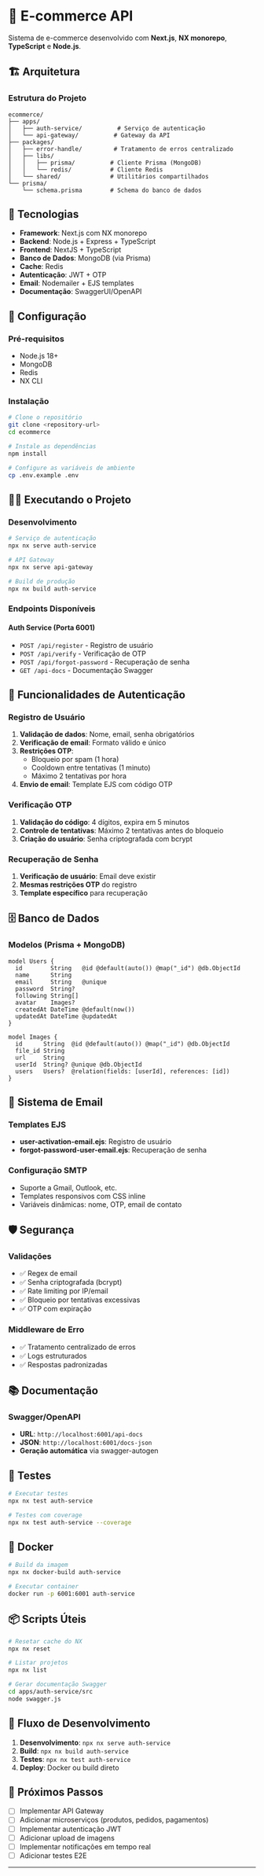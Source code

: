 # 🛒 E-commerce API

Sistema de e-commerce desenvolvido com **Next.js**, **NX monorepo**, **TypeScript** e **Node.js**.

## 🏗️ Arquitetura

### Estrutura do Projeto
```
ecommerce/
├── apps/
│   ├── auth-service/          # Serviço de autenticação
│   └── api-gateway/          # Gateway da API
├── packages/
│   ├── error-handle/         # Tratamento de erros centralizado
│   ├── libs/
│   │   ├── prisma/          # Cliente Prisma (MongoDB)
│   │   └── redis/           # Cliente Redis
│   └── shared/              # Utilitários compartilhados
└── prisma/
    └── schema.prisma        # Schema do banco de dados
```

## 🚀 Tecnologias

- **Framework**: Next.js com NX monorepo
- **Backend**: Node.js + Express + TypeScript
- **Frontend**: NextJS + TypeScript
- **Banco de Dados**: MongoDB (via Prisma)
- **Cache**: Redis
- **Autenticação**: JWT + OTP
- **Email**: Nodemailer + EJS templates
- **Documentação**: SwaggerUI/OpenAPI

## 🔧 Configuração

### Pré-requisitos
- Node.js 18+
- MongoDB
- Redis
- NX CLI

### Instalação
```bash
# Clone o repositório
git clone <repository-url>
cd ecommerce

# Instale as dependências
npm install

# Configure as variáveis de ambiente
cp .env.example .env
```


## 🏃‍♂️ Executando o Projeto

### Desenvolvimento
```bash
# Serviço de autenticação
npx nx serve auth-service

# API Gateway
npx nx serve api-gateway

# Build de produção
npx nx build auth-service
```

### Endpoints Disponíveis

#### Auth Service (Porta 6001)
- `POST /api/register` - Registro de usuário
- `POST /api/verify` - Verificação de OTP
- `POST /api/forgot-password` - Recuperação de senha
- `GET /api-docs` - Documentação Swagger

## 🔐 Funcionalidades de Autenticação

### Registro de Usuário
1. **Validação de dados**: Nome, email, senha obrigatórios
2. **Verificação de email**: Formato válido e único
3. **Restrições OTP**: 
   - Bloqueio por spam (1 hora)
   - Cooldown entre tentativas (1 minuto)
   - Máximo 2 tentativas por hora
4. **Envio de email**: Template EJS com código OTP

### Verificação OTP
1. **Validação do código**: 4 dígitos, expira em 5 minutos
2. **Controle de tentativas**: Máximo 2 tentativas antes do bloqueio
3. **Criação do usuário**: Senha criptografada com bcrypt

### Recuperação de Senha
1. **Verificação de usuário**: Email deve existir
2. **Mesmas restrições OTP** do registro
3. **Template específico** para recuperação

## 🗄️ Banco de Dados

### Modelos (Prisma + MongoDB)
```prisma
model Users {
  id        String   @id @default(auto()) @map("_id") @db.ObjectId
  name      String
  email     String   @unique
  password  String?
  following String[]
  avatar    Images?
  createdAt DateTime @default(now())
  updatedAt DateTime @updatedAt
}

model Images {
  id      String  @id @default(auto()) @map("_id") @db.ObjectId
  file_id String
  url     String
  userId  String? @unique @db.ObjectId
  users   Users?  @relation(fields: [userId], references: [id])
}
```

## 📧 Sistema de Email

### Templates EJS
- **user-activation-email.ejs**: Registro de usuário
- **forgot-password-user-email.ejs**: Recuperação de senha

### Configuração SMTP
- Suporte a Gmail, Outlook, etc.
- Templates responsivos com CSS inline
- Variáveis dinâmicas: nome, OTP, email de contato

## 🛡️ Segurança

### Validações
- ✅ Regex de email
- ✅ Senha criptografada (bcrypt)
- ✅ Rate limiting por IP/email
- ✅ Bloqueio por tentativas excessivas
- ✅ OTP com expiração

### Middleware de Erro
- ✅ Tratamento centralizado de erros
- ✅ Logs estruturados
- ✅ Respostas padronizadas

## 📚 Documentação

### Swagger/OpenAPI
- **URL**: `http://localhost:6001/api-docs`
- **JSON**: `http://localhost:6001/docs-json`
- **Geração automática** via swagger-autogen

## 🧪 Testes

```bash
# Executar testes
npx nx test auth-service

# Testes com coverage
npx nx test auth-service --coverage
```

## 🐳 Docker

```bash
# Build da imagem
npx nx docker-build auth-service

# Executar container
docker run -p 6001:6001 auth-service
```

## 📦 Scripts Úteis

```bash
# Resetar cache do NX
npx nx reset

# Listar projetos
npx nx list

# Gerar documentação Swagger
cd apps/auth-service/src
node swagger.js
```

## 🔄 Fluxo de Desenvolvimento

1. **Desenvolvimento**: `npx nx serve auth-service`
2. **Build**: `npx nx build auth-service`
3. **Testes**: `npx nx test auth-service`
4. **Deploy**: Docker ou build direto

## 📝 Próximos Passos

- [ ] Implementar API Gateway
- [ ] Adicionar microserviços (produtos, pedidos, pagamentos)
- [ ] Implementar autenticação JWT
- [ ] Adicionar upload de imagens
- [ ] Implementar notificações em tempo real
- [ ] Adicionar testes E2E

---
